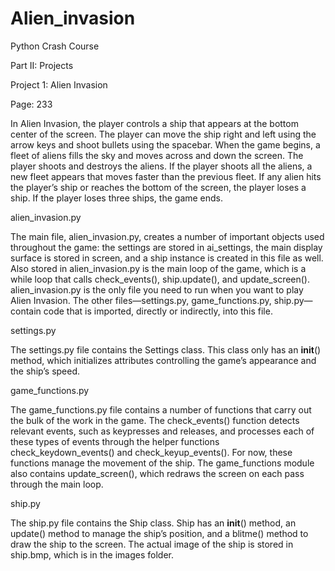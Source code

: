# Alien_invasion

Python Crash Course

Part II: Projects

Project 1: Alien Invasion

Page: 233


In Alien Invasion, the player controls a ship that appears at
the bottom center of the screen. The player can move the ship
right and left using the arrow keys and shoot bullets using the
spacebar. When the game begins, a fleet of aliens fills the sky
and moves across and down the screen. The player shoots and
destroys the aliens. If the player shoots all the aliens, a new fleet
appears that moves faster than the previous fleet. If any alien hits
the player’s ship or reaches the bottom of the screen, the player
loses a ship. If the player loses three ships, the game ends.




alien_invasion.py

The main file, alien_invasion.py, creates a number of important objects used
throughout the game: the settings are stored in ai_settings, the main display
surface is stored in screen, and a ship instance is created in this file as
well. Also stored in alien_invasion.py is the main loop of the game, which is
a while loop that calls check_events(), ship.update(), and update_screen().
alien_invasion.py is the only file you need to run when you want to play
Alien Invasion. The other files—settings.py, game_functions.py, ship.py—
contain code that is imported, directly or indirectly, into this file.


settings.py

The settings.py file contains the Settings class. This class only has an
__init__() method, which initializes attributes controlling the game’s
appearance and the ship’s speed.


game_functions.py

The game_functions.py file contains a number of functions that carry out
the bulk of the work in the game. The check_events() function detects relevant
events, such as keypresses and releases, and processes each of these
types of events through the helper functions check_keydown_events() and
check_keyup_events(). For now, these functions manage the movement of
the ship. The game_functions module also contains update_screen(), which
redraws the screen on each pass through the main loop.


ship.py

The ship.py file contains the Ship class. Ship has an __init__() method, an
update() method to manage the ship’s position, and a blitme() method
to draw the ship to the screen. The actual image of the ship is stored in
ship.bmp, which is in the images folder.
